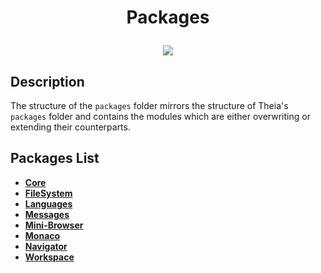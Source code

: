 # <p align="center">Packages</p>
<p align="center">
    <img src="https://img.shields.io/badge/Last_Updated-05.01.2018-blue.svg?longCache=true&style=flat-square"/>
</p>

## Description
The structure of the `packages` folder mirrors the structure of Theia's `packages` folder and
contains the modules which are either overwriting or extending their counterparts.

## Packages List
* [**Core**](core)
* [**FileSystem**](filesystem)
* [**Languages**](languages)
* [**Messages**](messages)
* [**Mini-Browser**](mini-browser)
* [**Monaco**](monaco)
* [**Navigator**](navigator)
* [**Workspace**](workspace)